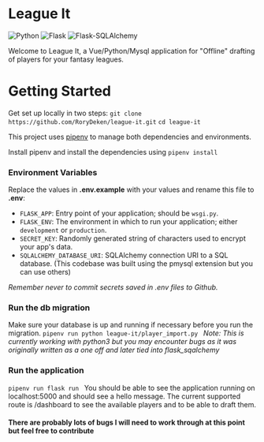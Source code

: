 # League It

![Python](https://img.shields.io/badge/Python-v^3.8-blue.svg?logo=python&longCache=true&logoColor=white&colorB=5e81ac&style=flat-square&colorA=4c566a)
![Flask](https://img.shields.io/badge/Flask-v1.1.2-blue.svg?longCache=true&logo=flask&style=flat-square&logoColor=white&colorB=5e81ac&colorA=4c566a)
![Flask-SQLAlchemy](https://img.shields.io/badge/Flask--SQLAlchemy-2.4.1-red.svg?longCache=true&style=flat-square&logo=flask&logoColor=white&colorA=4c566a&colorB=5e81ac)


Welcome to League It, a Vue/Python/Mysql application for "Offline" drafting of players for your fantasy leagues.
 

# Getting Started

Get set up locally in two steps:
```git clone https://github.com/RoryDeken/league-it.git```
```cd league-it```

This project uses [pipenv](https://pypi.org/project/pipenv/) to manage both dependencies and environments.

Install pipenv and install the dependencies using 
```pipenv install ```

### Environment Variables

Replace the values in **.env.example** with your values and rename this file to **.env**:

* `FLASK_APP`: Entry point of your application; should be `wsgi.py`.
* `FLASK_ENV`: The environment in which to run your application; either `development` or `production`.
* `SECRET_KEY`: Randomly generated string of characters used to encrypt your app's data.
* `SQLALCHEMY_DATABASE_URI`: SQLAlchemy connection URI to a SQL database. (This codebase was built using the pmysql extension but you can use others)

*Remember never to commit secrets saved in .env files to Github.*

### Run the db migration
Make sure your database is up and running if necessary before you run the migration.
```pipenv run python league-it/player_import.py ```
*Note: This is currently working with python3 but you may encounter bugs as it was originally written as a one off and later tied into flask_sqalchemy*

### Run the application
```pipenv run flask run ```
You should be able to see the application running on localhost:5000 and should see a hello message.
The current supported route is /dashboard to see the available players and to be able to draft them.


#### There are probably lots of bugs I will need to work through at this point but feel free to contribute 







